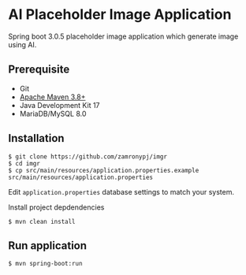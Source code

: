 # AI Placeholder Image Application

Spring boot 3.0.5 placeholder image application which generate image using AI.

## Prerequisite

- Git
- [Apache Maven 3.8+](https://maven.apache.org/guides/index.html)
- Java Development Kit 17
- MariaDB/MySQL 8.0

## Installation

```
$ git clone https://github.com/zamronypj/imgr
$ cd imgr
$ cp src/main/resources/application.properties.example src/main/resources/application.properties
```
Edit `application.properties` database settings to match your system.

Install project depdendencies

```
$ mvn clean install
```

## Run application

```
$ mvn spring-boot:run
```
